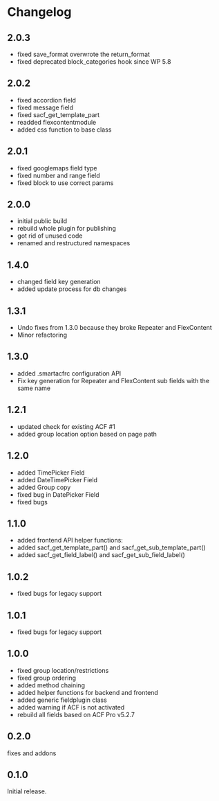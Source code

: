 # Changelog

## 2.0.3
* fixed save_format overwrote the return_format
* fixed deprecated block_categories hook since WP 5.8

## 2.0.2
* fixed accordion field
* fixed message field
* fixed sacf_get_template_part
* readded flexcontentmodule
* added css function to base class

## 2.0.1
* fixed googlemaps field type
* fixed number and range field
* fixed block to use correct params

## 2.0.0
* initial public build
* rebuild whole plugin for publishing
* got rid of unused code
* renamed and restructured namespaces

## 1.4.0
* changed field key generation
* added update process for db changes

## 1.3.1
* Undo fixes from 1.3.0 because they broke Repeater and FlexContent
* Minor refactoring

## 1.3.0
* added .smartacfrc configuration API
* Fix key generation for Repeater and FlexContent sub fields with the same name

## 1.2.1
* updated check for existing ACF #1
* added group location option based on page path

## 1.2.0
* added TimePicker Field
* added DateTimePicker Field
* added Group copy
* fixed bug in DatePicker Field
* fixed bugs

## 1.1.0
* added frontend API helper functions:
* added sacf_get_template_part() and sacf_get_sub_template_part()
* added sacf_get_field_label() and sacf_get_sub_field_label()

## 1.0.2
* fixed bugs for legacy support

## 1.0.1
* fixed bugs for legacy support

## 1.0.0
* fixed group location/restrictions
* fixed group ordering
* added method chaining
* added helper functions for backend and frontend
* added generic fieldplugin class
* added warning if ACF is not activated
* rebuild all fields based on ACF Pro v5.2.7

## 0.2.0
fixes and addons

## 0.1.0
Initial release.
